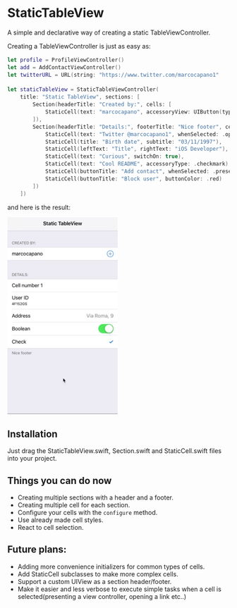 # StaticTableView

A simple and declarative way of creating a static TableViewController.

Creating a TableViewController is just as easy as:

``` swift
let profile = ProfileViewController()
let add = AddContactViewController()
let twitterURL = URL(string: "https://www.twitter.com/marcocapano1"

let staticTableView = StaticTableViewController(
    title: "Static TableView", sections: [
        Section(headerTitle: "Created by:", cells: [
            StaticCell(text: "marcocapano", accessoryView: UIButton(type: .contactAdd), whenSelected: .push(profile))
        ]),
        Section(headerTitle: "Details:", footerTitle: "Nice footer", cells: [
            StaticCell(text: "Twitter @marcocapano1", whenSelected: .open(twitterURL)),
            StaticCell(title: "Birth date", subtitle: "03/11/1997"),
            StaticCell(leftText: "Title", rightText: "iOS Developer"),
            StaticCell(text: "Curious", switchOn: true),
            StaticCell(text: "Cool README", accessoryType: .checkmark),
            StaticCell(buttonTitle: "Add contact", whenSelected: .present(add)),
            StaticCell(buttonTitle: "Block user", buttonColor: .red)
        ])
    ])

```

and here is the result:

<img src="/screenshots/example.gif" width="250">

## Installation
Just drag the StaticTableView.swift, Section.swift and StaticCell.swift files into your project.

## Things you can do now
- Creating multiple sections with a header and a footer.
- Creating multiple cell for each section.
- Configure your cells with the `configure` method.
- Use already made cell styles.
- React to cell selection.

## Future plans:
- Adding more convenience initializers for common types of cells.
- Add StaticCell subclasses to make more complex cells.
- Support a custom UIView as a section header/footer.
- Make it easier and less verbose to execute simple tasks when a cell is selected(presenting a view controller, opening a link etc..)
